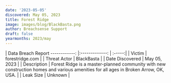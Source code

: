 ```yaml
---
date: '2023-05-05'
discovered: May 05, 2023
title: Forest Ridge
image: images/blog/BlackBasta.png
author: Breachsense Support
draft: false
yearmonths: 2023/may
---
```



| Data Breach Report
------------:     |:-------------:    | :-----:|
| Victim      | forestridge.com      | 
| Threat Actor      | BlackBasta      | 
| Date Discovered      | May 05, 2023      | 
| Description      | Forest Ridge is a master-planned community with new construction homes and various amenities for all ages in Broken Arrow, OK, USA.      | 
| Leak Size      | Unknown      | 

